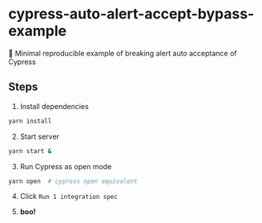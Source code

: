 # cypress-auto-alert-accept-bypass-example

:bug: Minimal reproducible example of breaking alert auto acceptance of Cypress

## Steps

1. Install dependencies
```sh
yarn install
```

2. Start server
```sh
yarn start &
```

3. Run Cypress as open mode
```sh
yarn open  # cypress open equivalent
```

4. Click `Run 1 integration spec`

5. **boo!**